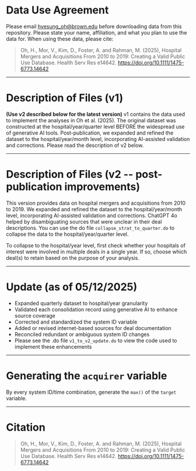 # Data Use Agreement

Please email [hyesung_oh@brown.edu](mailto:hyesung_oh@brown.edu) before downloading data from this repository. Please state your name, affiliation, and what you plan to use the data for. When using these data, please cite:

> Oh, H., Mor, V., Kim, D., Foster, A. and Rahman, M. (2025), Hospital Mergers and Acquisitions From 2010 to 2019: Creating a Valid Public Use Database. Health Serv Res e14642. https://doi.org/10.1111/1475-6773.14642

---

# Description of Files (v1)

**(Use v2 described below for the latest version)** v1 contains the data used to implement the analyses in Oh et al. (2025). The original dataset was constructed at the hospital/year/quarter level BEFORE the widespread use of generative AI tools. Post-publication, we expanded and refined the dataset to the hospital/year/month level, incorporating AI-assisted validation and corrections. Please read the description of v2 below.

---

# Description of Files (v2 -- post-publication improvements)

This version provides data on hospital mergers and acquisitions from 2010 to 2019. We expanded and refined the dataset to the hospital/year/month level, incorporating AI-assisted validation and corrections. ChatGPT 4o helped by disambiguating sources that were unclear in their deal descriptions. You can use the do file `collapse_strat_to_quarter.do` to collapse the data to the hospital/year/quarter level.

To collapse to the hospital/year level, first check whether your hospitals of interest were involved in multiple deals in a single year. If so, choose which deal(s) to retain based on the purpose of your analysis.

---

# Update (as of 05/12/2025)

- Expanded quarterly dataset to hospital/year granularity  
- Validated each consolidation record using generative AI to enhance source coverage  
- Corrected and standardized the system ID variable  
- Added or revised internet-based sources for deal documentation  
- Reconciled redundant or ambiguous system ID changes
- Please see the .do file `v1_to_v2_update.do` to view the code used to implement these enhancements

---

# Generating the `acquirer` variable
 By every system ID/time combination, generate the `max()` of the `target` variable.

---

# Citation

> Oh, H., Mor, V., Kim, D., Foster, A. and Rahman, M. (2025), Hospital Mergers and Acquisitions From 2010 to 2019: Creating a Valid Public Use Database. Health Serv Res e14642. https://doi.org/10.1111/1475-6773.14642
